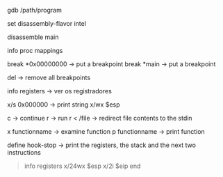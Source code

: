 gdb /path/program

set disassembly-flavor intel

disassemble main

info proc mappings

break *0x00000000               -> put a breakpoint
break *main                     -> put a breakpoint

del                             -> remove all breakpoints

info registers                  -> ver os registradores

x/s 0x000000                    -> print string
x/wx $esp


c                               -> continue
r                               -> run 
r < /file                       -> redirect file contents to the stdin

x functionname                  -> examine function
p functionname                  -> print function

define hook-stop                -> print the registers, the stack and the next two instructions 
>info registers
>x/24wx $esp
>x/2i $eip
>end
